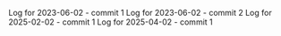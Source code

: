 Log for 2023-06-02 - commit 1
Log for 2023-06-02 - commit 2
Log for 2025-02-02 - commit 1
Log for 2025-04-02 - commit 1
